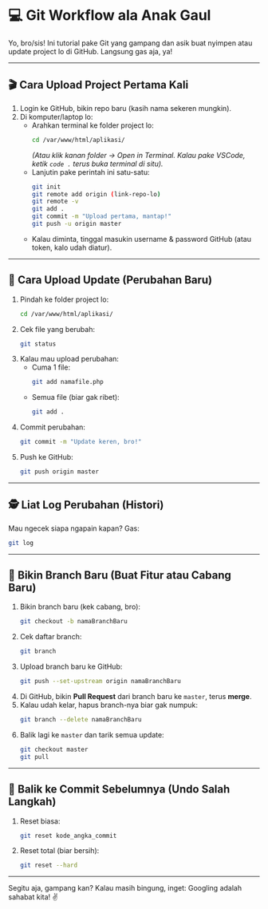 # 💻 **Git Workflow ala Anak Gaul**  
Yo, bro/sis! Ini tutorial pake Git yang gampang dan asik buat nyimpen atau update project lo di GitHub. Langsung gas aja, ya!  

---

## 🎬 **Cara Upload Project Pertama Kali**  
1. Login ke GitHub, bikin repo baru (kasih nama sekeren mungkin).  
2. Di komputer/laptop lo:  
   - Arahkan terminal ke folder project lo:  
     ```bash  
     cd /var/www/html/aplikasi/  
     ```  
     *(Atau klik kanan folder -> Open in Terminal. Kalau pake VSCode, ketik `code .` terus buka terminal di situ).*  
   - Lanjutin pake perintah ini satu-satu:  
     ```bash  
     git init  
     git remote add origin (link-repo-lo)  
     git remote -v  
     git add .  
     git commit -m "Upload pertama, mantap!"  
     git push -u origin master  
     ```  
   - Kalau diminta, tinggal masukin username & password GitHub (atau token, kalo udah diatur).  

---

## 🔄 **Cara Upload Update (Perubahan Baru)**  
1. Pindah ke folder project lo:  
   ```bash  
   cd /var/www/html/aplikasi/  
   ```  
2. Cek file yang berubah:  
   ```bash  
   git status  
   ```  
3. Kalau mau upload perubahan:  
   - Cuma 1 file:  
     ```bash  
     git add namafile.php  
     ```  
   - Semua file (biar gak ribet):  
     ```bash  
     git add .  
     ```  
4. Commit perubahan:  
   ```bash  
   git commit -m "Update keren, bro!"  
   ```  
5. Push ke GitHub:  
   ```bash  
   git push origin master  
   ```  

---

## 🕵️ **Liat Log Perubahan (Histori)**  
Mau ngecek siapa ngapain kapan? Gas:  
```bash  
git log  
```  

---

## 🌱 **Bikin Branch Baru (Buat Fitur atau Cabang Baru)**  
1. Bikin branch baru (kek cabang, bro):  
   ```bash  
   git checkout -b namaBranchBaru  
   ```  
2. Cek daftar branch:  
   ```bash  
   git branch  
   ```  
3. Upload branch baru ke GitHub:  
   ```bash  
   git push --set-upstream origin namaBranchBaru  
   ```  
4. Di GitHub, bikin **Pull Request** dari branch baru ke `master`, terus **merge**.  
5. Kalau udah kelar, hapus branch-nya biar gak numpuk:  
   ```bash  
   git branch --delete namaBranchBaru  
   ```  
6. Balik lagi ke `master` dan tarik semua update:  
   ```bash  
   git checkout master  
   git pull  
   ```  

---

## 🚀 **Balik ke Commit Sebelumnya (Undo Salah Langkah)**  
1. Reset biasa:  
   ```bash  
   git reset kode_angka_commit  
   ```  
2. Reset total (biar bersih):  
   ```bash  
   git reset --hard  
   ```  

---

Segitu aja, gampang kan? Kalau masih bingung, inget: Googling adalah sahabat kita! ✌️
